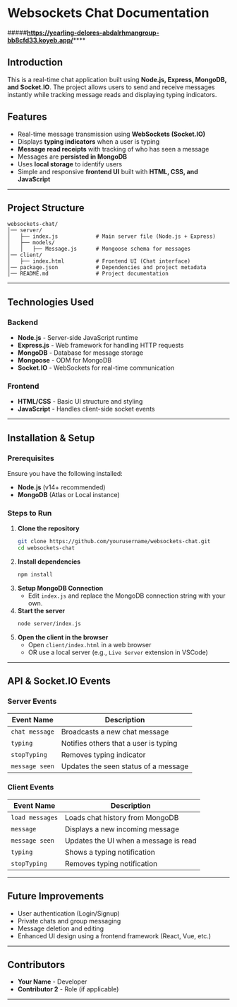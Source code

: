﻿# Websockets Chat Documentation
#####**************https://yearling-delores-abdalrhmangroup-bb8cfd33.koyeb.app/******************
## Introduction
This is a real-time chat application built using **Node.js, Express, MongoDB, and Socket.IO**. The project allows users to send and receive messages instantly while tracking message reads and displaying typing indicators.

## Features
- Real-time message transmission using **WebSockets (Socket.IO)**
- Displays **typing indicators** when a user is typing
- **Message read receipts** with tracking of who has seen a message
- Messages are **persisted in MongoDB**
- Uses **local storage** to identify users
- Simple and responsive **frontend UI** built with **HTML, CSS, and JavaScript**

---
## Project Structure
```
websockets-chat/
│── server/
│   ├── index.js            # Main server file (Node.js + Express)
│   ├── models/
│   │   ├── Message.js      # Mongoose schema for messages
│── client/
│   ├── index.html          # Frontend UI (Chat interface)
│── package.json            # Dependencies and project metadata
│── README.md               # Project documentation
```

---
## Technologies Used
### Backend
- **Node.js** - Server-side JavaScript runtime
- **Express.js** - Web framework for handling HTTP requests
- **MongoDB** - Database for message storage
- **Mongoose** - ODM for MongoDB
- **Socket.IO** - WebSockets for real-time communication

### Frontend
- **HTML/CSS** - Basic UI structure and styling
- **JavaScript** - Handles client-side socket events

---
## Installation & Setup
### Prerequisites
Ensure you have the following installed:
- **Node.js** (v14+ recommended)
- **MongoDB** (Atlas or Local instance)

### Steps to Run
1. **Clone the repository**
   ```bash
   git clone https://github.com/yourusername/websockets-chat.git
   cd websockets-chat
   ```
2. **Install dependencies**
   ```bash
   npm install
   ```
3. **Setup MongoDB Connection**
   - Edit `index.js` and replace the MongoDB connection string with your own.
4. **Start the server**
   ```bash
   node server/index.js
   ```
5. **Open the client in the browser**
   - Open `client/index.html` in a web browser
   - OR use a local server (e.g., `Live Server` extension in VSCode)

---
## API & Socket.IO Events
### Server Events
| Event Name       | Description |
|-----------------|-------------|
| `chat message`  | Broadcasts a new chat message |
| `typing`        | Notifies others that a user is typing |
| `stopTyping`    | Removes typing indicator |
| `message seen`  | Updates the seen status of a message |

### Client Events
| Event Name       | Description |
|-----------------|-------------|
| `load messages` | Loads chat history from MongoDB |
| `message`       | Displays a new incoming message |
| `message seen`  | Updates the UI when a message is read |
| `typing`        | Shows a typing notification |
| `stopTyping`    | Removes typing notification |

---
## Future Improvements
- User authentication (Login/Signup)
- Private chats and group messaging
- Message deletion and editing
- Enhanced UI design using a frontend framework (React, Vue, etc.)

---
## Contributors
- **Your Name** - Developer
- **Contributor 2** - Role (if applicable)

---

